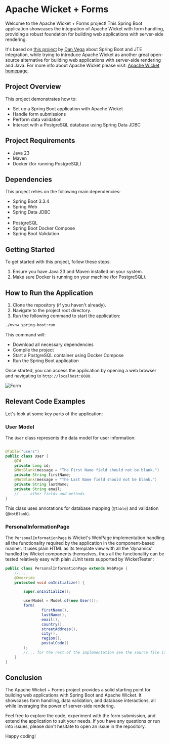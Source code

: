 # Apache Wicket + Forms

Welcome to the Apache Wicket + Forms project!
This Spring Boot application showcases the integration of Apache Wicket with form handling, providing a robust
foundation for building web applications with server-side rendering.

It's based on [this project](https://github.com/danvega/jte-forms) by [Dan Vega](https://www.danvega.dev/) about Spring Boot and JTE integration, while trying to introduce Apache Wicket
as another great open-source alternative for building web applications with server-side rendering and Java.
For more info about Apache Wicket please visit: [Apache Wicket homepage](https://wicket.apache.org/).

## Project Overview

This project demonstrates how to:

- Set up a Spring Boot application with Apache Wicket
- Handle form submissions
- Perform data validation
- Interact with a PostgreSQL database using Spring Data JDBC

## Project Requirements

- Java 23
- Maven
- Docker (for running PostgreSQL)

## Dependencies

This project relies on the following main dependencies:

- Spring Boot 3.3.4
- Spring Web
- Spring Data JDBC
-
- PostgreSQL
- Spring Boot Docker Compose
- Spring Boot Validation

## Getting Started

To get started with this project, follow these steps:

1. Ensure you have Java 23 and Maven installed on your system.
2. Make sure Docker is running on your machine (for PostgreSQL).

## How to Run the Application

1. Clone the repository (if you haven't already).
2. Navigate to the project root directory.
3. Run the following command to start the application:

```bash
./mvnw spring-boot:run
```

This command will:

- Download all necessary dependencies
- Compile the project
- Start a PostgreSQL container using Docker Compose
- Run the Spring Boot application

Once started, you can access the application by opening a web browser and navigating to `http://localhost:8080`.

![Form](/images/personal_info_form.png)

## Relevant Code Examples

Let's look at some key parts of the application:

### User Model

The `User` class represents the data model for user information:

```java

@Table("users")
public class User {
	@Id
	private Long id;
	@NotBlank(message = "The First Name field should not be blank.")
	private String firstName;
	@NotBlank(message = "The Last Name field should not be blank.")
	private String lastName;
	private String email;
	// ... other fields and methods
}
```

This class uses annotations for database mapping (`@Table`) and validation (`@NotBlank`).

### PersonalInformationPage

The `PersonalInformationPage` is Wicket's WebPage implementation handling all the functionality
required by the application in the component-based manner. It uses plain HTML as its template view
with all the 'dynamics' handled by Wicket components themselves, thus all the functionality can be tested
relatively easy with plain JUnit tests supported by WicketTester :

```java
public class PersonalInformationPage extends WebPage {
	//... 
	@Override
	protected void onInitialize() {

		super.onInitialize();

		userModel = Model.of(new User());
		form(
				firstName(),
				lastName(),
				email(),
				country(),
				streetAddress(),
				city(),
				region(),
				postalCode()
		);
		//... for the rest of the implementation see the source file itself
	}
}
```

## Conclusion

The Apache Wicket + Forms project provides a solid starting point for building web applications with Spring Boot and
Apache Wicket.
It showcases form handling, data validation, and database interactions, all while leveraging the power of server-side
rendering.

Feel free to explore the code, experiment with the form submission, and extend the application to suit your needs.
If you have any questions or run into issues, please don't hesitate to open an issue in the repository.

Happy coding!





